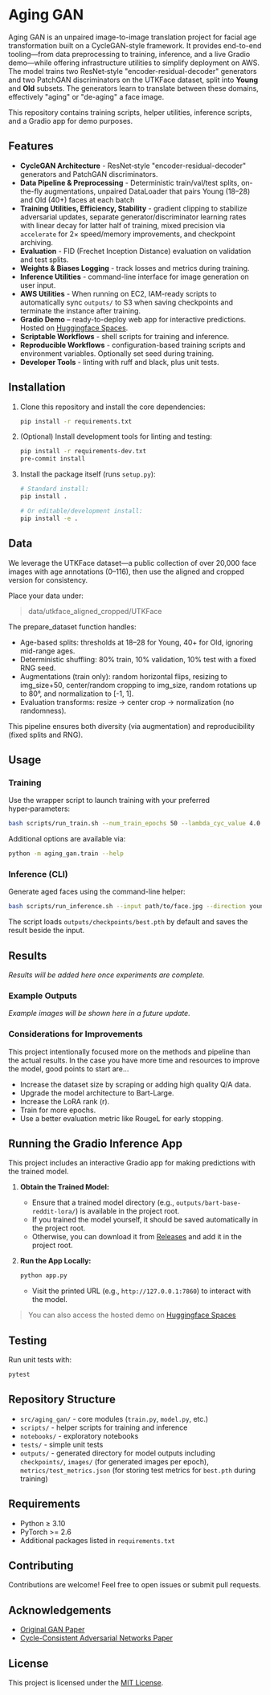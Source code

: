 # Aging GAN
Aging GAN is an unpaired image-to-image translation project for facial age transformation built on a CycleGAN-style framework. It provides end-to-end tooling—from data preprocessing to training, inference, and a live Gradio demo—while offering infrastructure utilities to simplify deployment on AWS. The model trains two ResNet‑style "encoder-residual-decoder" generators and two PatchGAN discriminators on the UTKFace dataset, split into **Young** and **Old** subsets. The generators learn to translate between these domains, effectively "aging" or "de-aging" a face image.

This repository contains training scripts, helper utilities, inference scripts, and a Gradio app for demo purposes.

## Features
- **CycleGAN Architecture** - ResNet‑style "encoder-residual-decoder" generators and PatchGAN discriminators.
- **Data Pipeline & Preprocessing** - Deterministic train/val/test splits, on-the-fly augmentations, unpaired DataLoader that pairs Young (18–28) and Old (40+) faces at each batch
- **Training Utilities, Efficiency, Stability** - gradient clipping to stabilize adversarial updates, separate generator/discriminator learning rates with linear decay for latter half of training, mixed precision via `accelerate` for 2× speed/memory improvements, and checkpoint archiving.
- **Evaluation** - FID (Frechet Inception Distance) evaluation on validation and test splits.
- **Weights & Biases Logging** - track losses and metrics during training.
- **Inference Utilities** - command-line interface for image generation on user input.
- **AWS Utilities** - When running on EC2, IAM-ready scripts to automatically sync `outputs/` to S3 when saving checkpoints and terminate the instance after training.
- **Gradio Demo** – ready-to-deploy web app for interactive predictions. Hosted on [Huggingface Spaces](https://huggingface.co/spaces/codinglabsong/Reddit-User-Mimic-Bot).
- **Scriptable Workflows** - shell scripts for training and inference.
- **Reproducible Workflows** - configuration-based training scripts and environment variables. Optionally set seed during training.
- **Developer Tools** - linting with ruff and black, plus  unit tests.

## Installation
1. Clone this repository and install the core dependencies:
    ```bash
    pip install -r requirements.txt
    ```

2. (Optional) Install development tools for linting and testing:
    ```bash
    pip install -r requirements-dev.txt
    pre-commit install
    ```

3. Install the package itself (runs `setup.py`):

    ```bash
    # Standard install:
    pip install .

    # Or editable/development install:
    pip install -e .
    ```

## Data
We leverage the UTKFace dataset—a public collection of over 20,000 face images with age annotations (0–116), then use the aligned and cropped version for consistency.

Place your data under:
> data/utkface_aligned_cropped/UTKFace

The prepare_dataset function handles:
- Age-based splits: thresholds at 18–28 for Young, 40+ for Old, ignoring mid-range ages.
- Deterministic shuffling: 80% train, 10% validation, 10% test with a fixed RNG seed.
- Augmentations (train only): random horizontal flips, resizing to img_size+50, center/random cropping to img_size, random rotations up to 80°, and normalization to [-1, 1].
- Evaluation transforms: resize → center crop → normalization (no randomness).

This pipeline ensures both diversity (via augmentation) and reproducibility (fixed splits and RNG).

## Usage
### Training
Use the wrapper script to launch training with your preferred hyper‑parameters:

```bash
bash scripts/run_train.sh --num_train_epochs 50 --lambda_cyc_value 4.0 --train_batch_size 4 --gen_lr 0.0002 --disc_lr 0.0002 --num_sample_generations_to_save 10 --archive_and_terminate_ec2
```

Additional options are available via:

```bash
python -m aging_gan.train --help
```

### Inference (CLI)
Generate aged faces using the command-line helper:

```bash
bash scripts/run_inference.sh --input path/to/face.jpg --direction young2old --ckpt outputs/checkpoints/best.pth
```
The script loads `outputs/checkpoints/best.pth` by default and saves the result beside the input.

## Results
*Results will be added here once experiments are complete.*

### Example Outputs
*Example images will be shown here in a future update.*

### Considerations for Improvements
This project intentionally focused more on the methods and pipeline than the actual results. In the case you have more time and resources to improve the model, good points to start are...

- Increase the dataset size by scraping or adding high quality Q/A data.
- Upgrade the model architecture to Bart-Large.
- Increase the LoRA rank (r).
- Train for more epochs.
- Use a better evaluation metric like RougeL for early stopping.

## Running the Gradio Inference App
This project includes an interactive Gradio app for making predictions with the trained model.

1. **Obtain the Trained Model:**
    - Ensure that a trained model directory (e.g., `outputs/bart-base-reddit-lora/`) is available in the project root.
    - If you trained the model yourself, it should be saved automatically in the project root.
    - Otherwise, you can download it from [Releases](https://github.com/codinglabsong/bart-reddit-lora/releases/tag/v1.0.0) and add it in the project root.

2. **Run the App Locally:**
    ```bash
    python app.py
    ```
    - Visit the printed URL (e.g., `http://127.0.0.1:7860`) to interact with the model.

> You can also access the hosted demo on [Huggingface Spaces](https://huggingface.co/spaces/codinglabsong/Reddit-User-Mimic-Bot)

## Testing
Run unit tests with:

```bash
pytest
```

## Repository Structure
- `src/aging_gan/` - core modules (`train.py`, `model.py`, etc.)
- `scripts/` - helper scripts for training and inference
- `notebooks/` - exploratory notebooks
- `tests/` - simple unit tests
- `outputs/` - generated directory for model outputs including `checkpoints/`, `images/` (for generated images per epoch), `metrics/test_metrics.json` (for storing test metrics for `best.pth` during training)

## Requirements
- Python ≥ 3.10
- PyTorch >= 2.6
- Additional packages listed in `requirements.txt`

## Contributing
Contributions are welcome! Feel free to open issues or submit pull requests.

## Acknowledgements
- [Original GAN Paper](https://arxiv.org/abs/1406.2661)
- [Cycle-Consistent Adversarial Networks Paper](https://arxiv.org/abs/1703.10593)

## License
This project is licensed under the [MIT License](LICENSE).